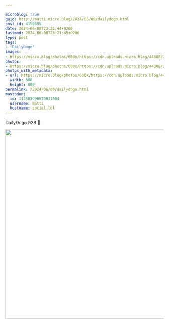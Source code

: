 ```yaml
---

microblog: true
guid: http://matti.micro.blog/2024/06/09/dailydogo.html
post_id: 4150695
date: 2024-06-08T23:21:44+0200
lastmod: 2024-06-08T23:21:45+0200
type: post
tags:
- "DailyDogo"
images:
- https://micro.blog/photos/600x/https://cdn.uploads.micro.blog/44388/2024/38db7bf1a36044a28296ec9f15d8464b.jpg
photos:
- https://micro.blog/photos/600x/https://cdn.uploads.micro.blog/44388/2024/38db7bf1a36044a28296ec9f15d8464b.jpg
photos_with_metadata:
- url: https://micro.blog/photos/600x/https://cdn.uploads.micro.blog/44388/2024/38db7bf1a36044a28296ec9f15d8464b.jpg
  width: 600
  height: 800
permalink: /2024/06/09/dailydogo.html
mastodon:
  id: 112583096579031504
  username: matti
  hostname: social.lol
---
```

DailyDogo 928 🐶

<img src="/media/uploads/2024/38db7bf1a36044a28296ec9f15d8464b.jpg" width="600" alt="" />
